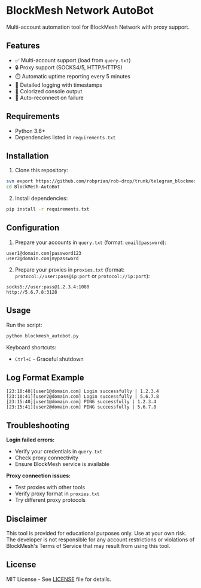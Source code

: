 # BlockMesh Network AutoBot

Multi-account automation tool for BlockMesh Network with proxy support.

## Features

- ✅ Multi-account support (load from `query.txt`)
- 🔒 Proxy support (SOCKS4/5, HTTP/HTTPS)
- ⏱️ Automatic uptime reporting every 5 minutes
- 📝 Detailed logging with timestamps
- 🎨 Colorized console output
- 🔄 Auto-reconnect on failure

## Requirements

- Python 3.6+
- Dependencies listed in `requirements.txt`

## Installation

1. Clone this repository:
```bash
svn export https://github.com/robprian/rob-drop/trunk/telegram_blockmesh
cd BlockMesh-AutoBot
```

2. Install dependencies:
```bash
pip install -r requirements.txt
```

## Configuration

1. Prepare your accounts in `query.txt` (format: `email|password`):
```
user1@domain.com|password123
user2@domain.com|mypassword
```

2. Prepare your proxies in `proxies.txt` (format: `protocol://user:pass@ip:port` or `protocol://ip:port`):
```
socks5://user:pass@1.2.3.4:1080
http://5.6.7.8:3128
```

## Usage

Run the script:
```bash
python blockmesh_autobot.py
```

Keyboard shortcuts:
- `Ctrl+C` - Graceful shutdown

## Log Format Example

```
[23:10:40][user1@domain.com] Login successfully | 1.2.3.4
[23:10:41][user2@domain.com] Login successfully | 5.6.7.8
[23:15:40][user1@domain.com] PING successfully | 1.2.3.4
[23:15:41][user2@domain.com] PING successfully | 5.6.7.8
```

## Troubleshooting

**Login failed errors:**
- Verify your credentials in `query.txt`
- Check proxy connectivity
- Ensure BlockMesh service is available

**Proxy connection issues:**
- Test proxies with other tools
- Verify proxy format in `proxies.txt`
- Try different proxy protocols

## Disclaimer

This tool is provided for educational purposes only. Use at your own risk. The developer is not responsible for any account restrictions or violations of BlockMesh's Terms of Service that may result from using this tool.

## License

MIT License - See [LICENSE](LICENSE) file for details.
